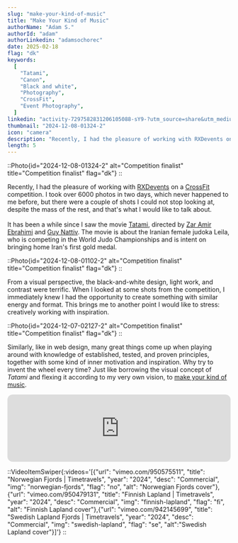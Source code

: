 ```yaml
---
slug: "make-your-kind-of-music"
title: "Make Your Kind of Music"
authorName: "Adam S."
authorId: "adam"
authorLinkedin: "adamsochorec"
date: 2025-02-18
flag: "dk"
keywords:
  [
    "Tatami",
    "Canon",
    "Black and white",
    "Photography",
    "CrossFit",
    "Event Photography",
  ]
linkedin: "activity-7297582831206105088-sY9-?utm_source=share&utm_medium=member_desktop&rcm=ACoAADhnnusBAz9utnV3BAcpNUWP9RVjWhswzLo"
thumbnail: "2024-12-08-01324-2"
icon: "camera"
description: "Recently, I had the pleasure of working with RXDevents on a CrossFit competition. I took over 6000 photos in two days, which never happened to me before but there were a couple of shots I could not stop looking at, despite the mass of the rest and that's what I would like to talk about."
length: 5
---
```


::Photo{id="2024-12-08-01324-2" alt="Competition finalist" title="Competition finalist" flag="dk"}
::

Recently, I had the pleasure of working with [RXDevents](https://www.rxd.dk) on a [CrossFit](https://crossfitpitstop.dk) competition. I took over 6000 photos in two days, which never happened to me before, but there were a couple of shots I could not stop looking at, despite the mass of the rest, and that's what I would like to talk about.<br><br>
It has been a while since I saw the movie [Tatami](https://www.imdb.com/title/tt26674818/?ref_=nm_ov_bio_lk), directed by [Zar Amir Ebrahimi](https://www.imdb.com/name/nm4399355/?ref_=tt_ov_dr_1) and [Guy Nattiv](https://www.imdb.com/name/nm1142235/?ref_=tt_ov_dr_2). The movie is about the Iranian female judoka Leila, who is competing in the World Judo Championships and is intent on bringing home Iran's first gold medal.

::Photo{id="2024-12-08-01102-2" alt="Competition finalist" title="Competition finalist" flag="dk"}
::

From a visual perspective, the black-and-white design, light work, and contrast were terrific. When I looked at some shots from the competition, I immediately knew I had the opportunity to create something with similar energy and format. This brings me to another point I would like to stress: creatively working with inspiration.

::Photo{id="2024-12-07-02127-2" alt="Competition finalist" title="Competition finalist" flag="dk"}
::

Similarly, like in web design, many great things come up when playing around with knowledge of established, tested, and proven principles, together with some kind of inner motivation and inspiration. Why try to invent the wheel every time? Just like borrowing the visual concept of _Tatami_ and flexing it according to my very own vision, to [make your kind of music](https://open.spotify.com/track/6H3Wa6hWR9DRMzMSd4pZkT?si=a182d7d39a1a4f21).

<iframe class="spotify" style="border-radius:12px" src="https://open.spotify.com/embed/track/6H3Wa6hWR9DRMzMSd4pZkT?utm_source=generator" width="100%" height="152" frameBorder="0" allowfullscreen="" allow="autoplay; clipboard-write; encrypted-media; fullscreen; picture-in-picture" loading="lazy"></iframe>

::VideoItemSwiper{:videos='[{"url": "vimeo.com/950575511", "title": "Norwegian Fjords | Timetravels", "year": "2024", "desc": "Commercial", "img": "norwegian-fjords", "flag": "no", "alt": "Norwegian Fjords cover"},{"url": "vimeo.com/950479131", "title": "Finnish Lapland | Timetravels", "year": "2024", "desc": "Commercial", "img": "finnish-lapland", "flag": "fi", "alt": "Finnish Lapland cover"},{"url": "vimeo.com/942145699", "title": "Swedish Lapland Fjords | Timetravels", "year": "2024", "desc": "Commercial", "img": "swedish-lapland", "flag": "se", "alt":"Swedish Lapland cover"}]'}
::
